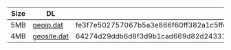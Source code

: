 |    Size   |     DL  | sha512sum |
|  ---  |  ---  |  ---  |
| 5MB | [geoip.dat](https://cdn.jsdelivr.net/gh/googleians/Rules@main/geoip.dat) | fe3f7e502757067b5a3e866f60ff382a1c5ffdc4bb461cafc5672e419e99a85714d1c9234fb4f663b465ecf1b5c18e9ab58ce2ff1d49199cddac4789d53ad535 |
| 4MB | [geosite.dat](https://cdn.jsdelivr.net/gh/googleians/Rules@main/geosite.dat) | 64274d29ddb6d8f3d9b1cad669d82d24331d7353e0666ace1ffb0e1ed664b7c89ef4e5fcbf20ff0ebe50bf46ed07fbc7e54f7a13456882b87ab1a27916e80c34 |
